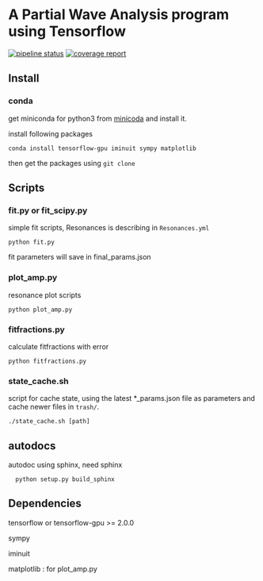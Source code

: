 
# A Partial Wave Analysis program using Tensorflow



[![pipeline status](https://gitlab.com/jiangyi15/tf-pwa/badges/dev/pipeline.svg)](https://gitlab.com/jiangyi15/tf-pwa/-/commits/dev)
[![coverage report](https://gitlab.com/jiangyi15/tf-pwa/badges/dev/coverage.svg)](https://gitlab.com/jiangyi15/tf-pwa/-/commits/dev)


## Install 
### conda

get miniconda for python3 from [minicoda](https://docs.conda.io/en/latest/miniconda.html) and install it.

install following packages

```
conda install tensorflow-gpu iminuit sympy matplotlib 
```

then get the packages using ```git clone```


## Scripts

### fit.py or fit_scipy.py 

simple fit scripts, 
Resonances is describing in ```Resonances.yml```

```
python fit.py
```
fit parameters will save in final_params.json

### plot_amp.py 

resonance plot scripts

```
python plot_amp.py
```

### fitfractions.py 

calculate fitfractions with error

```
python fitfractions.py
```

### state_cache.sh

script for cache state, using the latest *_params.json file as parameters and cache newer files in ```trash/```.

```
./state_cache.sh [path]
```

## autodocs

autodoc using sphinx, need sphinx 

```
  python setup.py build_sphinx 
```

## Dependencies

tensorflow or tensorflow-gpu >= 2.0.0 

sympy 

iminuit 

matplotlib : for plot_amp.py

